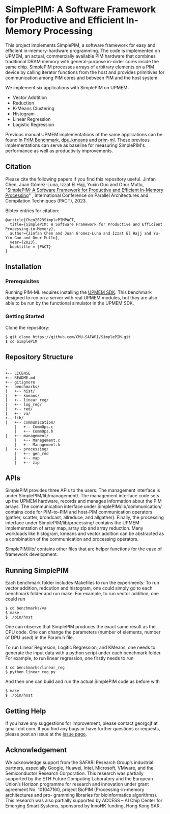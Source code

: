 # SimplePIM: A Software Framework for Productive and Efficient In-Memory Processing
This project implements SimplePIM, a software framework for easy and efficient in-memory-hardware programming. The code is implemented on UPMEM, an actual, commercially available PIM hardware that combines traditional DRAM memory with general-purpose in-order cores inside the same chip. SimplePIM processes arrays of arbitrary elements on a PIM device by calling iterator functions from the host and provides primitives for communication among PIM cores and between PIM and the host system. 

We implement six applications with SimplePIM on UPMEM: 
- Vector Addtition
- Reduction
- K-Means Clustering
- Histogram
- Linear Regression
- Logistic Regression

Previous manual UPMEM implementations of the same applications can be found in [PrIM Benchmark](https://github.com/CMU-SAFARI/prim-benchmarks), [dpu_kmeans](https://github.com/upmem/dpu_kmeans) and [prim-ml](https://github.com/CMU-SAFARI/pim-ml). These previous implementations can serve as baseline for measuring SimplePIM's performance as well as productivity improvements.

## Citation
Please cite the following papers if you find this repository useful.
Jinfan Chen, Juan Gómez-Luna, Izzat El Hajj, Yuxin Guo and Onur Mutlu, "[SimplePIM: A Software Framework for Productive and Efficient In-Memory Processing](https://arxiv.org/abs/2310.01893)" , International Conference on Parallel Architectures and Compilation Techniques (PACT), 2023.

Bibtex entries for citation:
```
@article{Chen2023SimplePIMPACT,
  title={SimplePIM: A Software Framework for Productive and Efficient Processing-in-Memory},
  author={Jinfan Chen and Juan G'omez-Luna and Izzat El Hajj and Yu-Yin Guo and Onur Mutlu},
  year={2023},
  booktitle = {PACT}
}
```

## Installation

### Prerequisites
Running PIM-ML requires installing the [UPMEM SDK](https://sdk.upmem.com). This benchmark designed to run on a server with real UPMEM modules, but they are also able to be run by the functional simulator in the UPMEM SDK.

### Getting Started
Clone the repository:
```
$ git clone https://github.com/CMU-SAFARI/SimplePIM.git
$ cd SimplePIM
```

## Repository Structure
```
.
+-- LICENSE
+-- README.md
+-- gitignore
+-- benchmarks/
|   +-- hist/
|   +-- kmeans/
|   +-- linear_reg/
|   +-- log_reg/
|   +-- red/
|   +-- va/
+-- lib/
|   +-- communication/
    |   +-- CommOps.c
    |   +-- CommOps.h
|   +-- management/
    |   +-- Management.c
    |   +-- Management.h
|   +-- processing/
    |   +-- gen_red
    |   +-- map
    |   +-- zip
```

## APIs 
SimplePIM provides three APIs to the users. The management interface is under SimplePIM/lib/management/. The management interface code sets up the UPMEM hardware, records and manages information about the PIM arrays. The communication interface under SimplePIM/lib/communication/ contains code for PIM-to-PIM and host-PIM communication operators (gather, scatter, broadcast, allreduce, and allgather). Finally, the processing interface under SimplePIM/lib/processing/ contains the UPMEM implementation of array map, array zip and array reduction. Many workloads like histogram, kmeans and vector addition can be abstracted as a combination of the communication and processing operators.

SimplePIM/lib/ contains other files that are helper functions for the ease of framework development.

## Running SimplePIM
Each benchmark folder includes Makefiles to run the experiments:
To run vector addition, redcution and histogram, one could simply go to each benchmark folder and run make. For example, to run vector addition, one could run 
```
$ cd benchmarks/va
$ make
$ ./bin/host
```
One can observe that SimplePIM produces the exact same result as the CPU code. One can change the parameters (number of elements, number of DPU used) in the Param.h file.

To run Linear Regresion, Logitic Regression, and KMeans, one needs to generate the input data with a python script under each benchmark folder. For example, to run linear regression, one firstly needs to run 
```
$ cd benchmarks/linear_reg
$ python linear_reg.py
```
And then one can build and run the actual SimplePIM code as before with 
```
$ make
$ ./bin/host
```

## Getting Help
If you have any suggestions for improvement, please contact georgcjf at gmail dot com. If you find any bugs or have further questions or requests, please post an issue at the [issue page](https://github.com/CMU-SAFARI/SimplePIM/issues).

## Acknowledgement
We acknowledge support from the SAFARI Research Group’s industrial partners, especially Google, Huawei, Intel, Microsoft, VMware, and the Semiconductor Research Corporation. This research was partially supported by the ETH Future Computing Laboratory and the European Union’s Horizon programme for research and innovation under grant agreement No. 101047160, project BioPIM (Processing-in-memory architectures and pro- gramming libraries for bioinformatics algorithms). This research was also partially supported by ACCESS – AI Chip Center for Emerging Smart Systems, sponsored by InnoHK funding, Hong Kong SAR.
